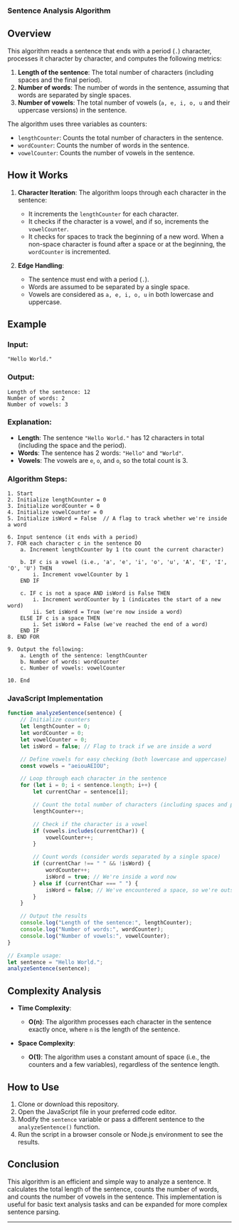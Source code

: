 

### **Sentence Analysis Algorithm**

## Overview

This algorithm reads a sentence that ends with a period (`.`) character, processes it character by character, and computes the following metrics:

1. **Length of the sentence**: The total number of characters (including spaces and the final period).
2. **Number of words**: The number of words in the sentence, assuming that words are separated by single spaces.
3. **Number of vowels**: The total number of vowels (`a, e, i, o, u` and their uppercase versions) in the sentence.

The algorithm uses three variables as counters:
- `lengthCounter`: Counts the total number of characters in the sentence.
- `wordCounter`: Counts the number of words in the sentence.
- `vowelCounter`: Counts the number of vowels in the sentence.

## How it Works

1. **Character Iteration**: The algorithm loops through each character in the sentence:
    - It increments the `lengthCounter` for each character.
    - It checks if the character is a vowel, and if so, increments the `vowelCounter`.
    - It checks for spaces to track the beginning of a new word. When a non-space character is found after a space or at the beginning, the `wordCounter` is incremented.

2. **Edge Handling**:
    - The sentence must end with a period (`.`).
    - Words are assumed to be separated by a single space.
    - Vowels are considered as `a, e, i, o, u` in both lowercase and uppercase.

## Example

### Input:
```
"Hello World."
```

### Output:
```
Length of the sentence: 12
Number of words: 2
Number of vowels: 3
```

### Explanation:
- **Length**: The sentence `"Hello World."` has 12 characters in total (including the space and the period).
- **Words**: The sentence has 2 words: `"Hello"` and `"World"`.
- **Vowels**: The vowels are `e`, `o`, and `o`, so the total count is 3.


### **Algorithm Steps:**

```text
1. Start
2. Initialize lengthCounter = 0
3. Initialize wordCounter = 0
4. Initialize vowelCounter = 0
5. Initialize isWord = False  // A flag to track whether we're inside a word

6. Input sentence (it ends with a period)
7. FOR each character c in the sentence DO
    a. Increment lengthCounter by 1 (to count the current character)
    
    b. IF c is a vowel (i.e., 'a', 'e', 'i', 'o', 'u', 'A', 'E', 'I', 'O', 'U') THEN
        i. Increment vowelCounter by 1
    END IF
    
    c. IF c is not a space AND isWord is False THEN
        i. Increment wordCounter by 1 (indicates the start of a new word)
        ii. Set isWord = True (we're now inside a word)
    ELSE IF c is a space THEN
        i. Set isWord = False (we've reached the end of a word)
    END IF
8. END FOR

9. Output the following:
    a. Length of the sentence: lengthCounter
    b. Number of words: wordCounter
    c. Number of vowels: vowelCounter

10. End
```

### **JavaScript Implementation**

```javascript
function analyzeSentence(sentence) {
    // Initialize counters
    let lengthCounter = 0;
    let wordCounter = 0;
    let vowelCounter = 0;
    let isWord = false; // Flag to track if we are inside a word

    // Define vowels for easy checking (both lowercase and uppercase)
    const vowels = "aeiouAEIOU";

    // Loop through each character in the sentence
    for (let i = 0; i < sentence.length; i++) {
        let currentChar = sentence[i];

        // Count the total number of characters (including spaces and period)
        lengthCounter++;

        // Check if the character is a vowel
        if (vowels.includes(currentChar)) {
            vowelCounter++;
        }

        // Count words (consider words separated by a single space)
        if (currentChar !== " " && !isWord) {
            wordCounter++;
            isWord = true; // We're inside a word now
        } else if (currentChar === " ") {
            isWord = false; // We've encountered a space, so we're outside a word
        }
    }

    // Output the results
    console.log("Length of the sentence:", lengthCounter);
    console.log("Number of words:", wordCounter);
    console.log("Number of vowels:", vowelCounter);
}

// Example usage:
let sentence = "Hello World.";
analyzeSentence(sentence);
```

## Complexity Analysis

- **Time Complexity**:
    - **O(n)**: The algorithm processes each character in the sentence exactly once, where `n` is the length of the sentence.

- **Space Complexity**:
    - **O(1)**: The algorithm uses a constant amount of space (i.e., the counters and a few variables), regardless of the sentence length.

## How to Use

1. Clone or download this repository.
2. Open the JavaScript file in your preferred code editor.
3. Modify the `sentence` variable or pass a different sentence to the `analyzeSentence()` function.
4. Run the script in a browser console or Node.js environment to see the results.

## Conclusion

This algorithm is an efficient and simple way to analyze a sentence. It calculates the total length of the sentence, counts the number of words, and counts the number of vowels in the sentence. This implementation is useful for basic text analysis tasks and can be expanded for more complex sentence parsing. 

---
